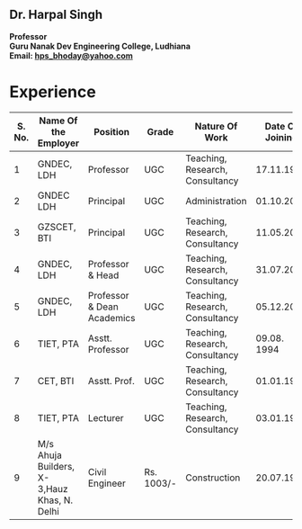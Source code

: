 ## Dr. Harpal Singh
**Professor**  
**Guru Nanak Dev Engineering College, Ludhiana**  
**Email: hps_bhoday@yahoo.com**

# Experience
| S. No. | Name Of the Employer | Position | Grade | Nature Of Work | Date Of Joining | Date Of Leaving | Total Exp. | Reason For Leaving |
| ------ | -------------------- | -------- | ----- | -------------- | --------------- | --------------- | ---------- | ------------------ |
 1     | GNDEC, LDH                                  | Professor                  | UGC        | Teaching, Research, Consultancy | 17.11.1998      | working         | 14 yr      | na                  |              |
| 2      | GNDEC LDH                                   | Principal                  | UGC        | Administration                  | 01.10.2017      | 13.11.2017      | 1.5m       | na                  |              |
| 3      | GZSCET, BTI                                 | Principal                  | UGC        | Teaching, Research, Consultancy | 11.05.2005      | 31.03.2010      | 5 yr       | Completion of teure |              |
| 4      | GNDEC, LDH                                  | Professor & Head           | UGC        | Teaching, Research, Consultancy | 31.07.2003      | 10.05.2005      | 2 yr       | higher post         |              |
| 5      | GNDEC, LDH                                  | Professor & Dean Academics | UGC        | Teaching, Research, Consultancy | 05.12.2001      | 10.01.2003      | 2 yr       |       Pormotion     |
| 6      | TIET, PTA                                   | Asstt. Professor           | UGC        | Teaching, Research, Consultancy | 09.08. 1994     | 16.11.1998      | 4.5 yr     |                      Pormotion    |
| 7      | CET, BTI                                    | Asstt. Prof.               | UGC        | Teaching, Research, Consultancy | 01.01.1993      | 08.08.1994      | 1 yr 8m   |                      na           |
| 8      | TIET, PTA                                   | Lecturer                   | UGC        | Teaching, Research, Consultancy | 03.01.1986      | 31.12.1992      | 7yr        |                      promotion    |
| 9      | M/s Ahuja Builders, X-3,Hauz Khas, N. Delhi | Civil Engineer             | Rs. 1003/- | Construction                    | 20.07.1984      | 27.01.1985      | 6m         |                      higher study |
